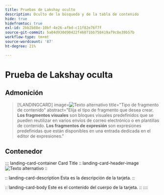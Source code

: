 ```yaml
---
title: Pruebas de Lakshay oculto
description: Oculto de la búsqueda y de la tabla de contenido
hide: true
hidefromtoc: true
exl-id: 2bb2b88e-10bf-4e26-afbd-c11f82e76f7f
source-git-commit: 5a04d930d90422f46071bb758419af9c8e39b57b
workflow-type: tm+mt
source-wordcount: '87'
ht-degree: 21%

---
```


# Prueba de Lakshay oculta

## Admonición

>[!LANDINGCARD]
>image=![Texto alternativo](https://gifdb.com/images/high/hasbulla-eating-listening-gossip-funny-reaction-wnm6riagxtvav91w.gif)
>title=&quot;Tipo de fragmento de contenido&quot;
>abstract=&quot;Elija el tipo de fragmento que desea crear. **Los fragmentos visuales** son bloques visuales predefinidos que se pueden reutilizar en varios envíos de correo electrónico o en plantillas de contenido. **Los fragmentos de expresión** son expresiones predefinidas que están disponibles en una entrada dedicada en el editor de expresiones.&quot;

## Contenedor

::: landing-card-container Card Title
:: landing-card-header-image
![Texto alternativo](https://gifdb.com/images/high/hasbulla-eating-listening-gossip-funny-reaction-wnm6riagxtvav91w.gif)
::

:: landing-card-description
Esta es la descripción de la tarjeta.
::

:: landing-card-body
Este es el contenido del cuerpo de la tarjeta.
::
::::

